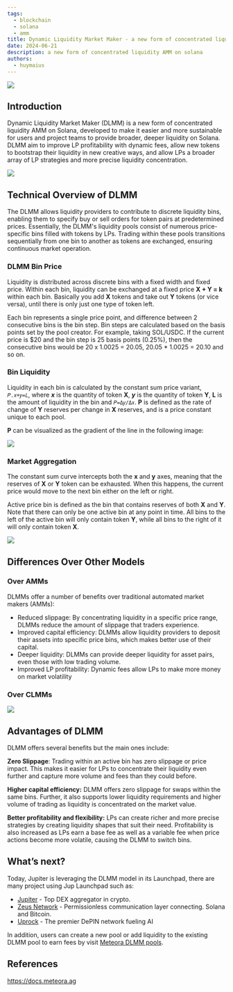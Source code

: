 ```yaml
---
tags: 
  - blockchain
  - solana
  - amm
title: Dynamic Liquidity Market Maker - a new form of concentrated liquidity AMM on Solana
date: 2024-06-21
description: a new form of concentrated liquidity AMM on solana
authors: 
  - huymaius
---
```


![](assets/dynamic-liquidity-market-a-new-form-of-concentrated-liquidity-amm-on-solana-1.webp)

## Introduction
Dynamic Liquidity Market Maker (DLMM) is  a new form of concentrated liquidity AMM on Solana, developed to make it easier and more sustainable for users and project teams to provide broader, deeper liquidity on Solana. DLMM aim to improve LP profitability with dynamic fees, allow new tokens to bootstrap their liquidity in new creative ways, and allow LPs a broader array of LP strategies and more precise liquidity concentration.

![](assets/dynamic-liquidity-market-a-new-form-of-concentrated-liquidity-amm-on-solana-2.webp)

## Technical Overview of DLMM
The DLMM allows liquidity providers to contribute to discrete liquidity bins, enabling them to specify buy or sell orders for token pairs at predetermined prices. Essentially, the DLMM's liquidity pools consist of numerous price-specific bins filled with tokens by LPs. Trading within these pools transitions sequentially from one bin to another as tokens are exchanged, ensuring continuous market operation.

### DLMM Bin Price
Liquidity is distributed across discrete bins with a fixed width and fixed price. Within each bin, liquidity can be exchanged at a fixed price  **X + Y = k** within each bin. Basically you add **X** tokens and take out **Y** tokens (or vice versa), until there is only just one type of token left.

Each bin represents a single price point, and difference between 2 consecutive bins is the bin step. Bin steps are calculated based on the basis points set by the pool creator. For example, taking SOL/USDC. If the current price is $20 and the bin step is 25 basis points (0.25%), then the consecutive bins would be 20 x 1.0025 = 20.05, 20.05 * 1.0025 = 20.10 and so on.

### Bin Liquidity
Liquidity in each bin is calculated by the constant sum price variant, `𝑃.𝑥+𝑦=𝐿`, where ***x*** is the quantity of token **X**, ***y*** is the quantity of token **Y**, **L** is the amount of liquidity in the bin and `𝑃=Δ𝑦/Δ𝑥`. **P** is defined as the rate of change of **Y** reserves per change in **X** reserves, and is a price constant unique to each pool.

**P** can be visualized as the gradient of the line in the following image:

![](assets/dynamic-liquidity-market-a-new-form-of-concentrated-liquidity-amm-on-solana-3.webp)

### Market Aggregation
The constant sum curve intercepts both the **x** and **y** axes, meaning that the reserves of **X** or **Y** token can be exhausted. When this happens, the current price would move to the next bin either on the left or right.

Active price bin is defined as the bin that contains reserves of both **X** and **Y**. Note that there can only be one active bin at any point in time. All bins to the left of the active bin will only contain token **Y**, while all bins to the right of it will only contain token **X**.

![](assets/dynamic-liquidity-market-a-new-form-of-concentrated-liquidity-amm-on-solana-4.webp)

## Differences Over Other Models
### Over AMMs
DLMMs offer a number of benefits over traditional automated market makers (AMMs):

- Reduced slippage: By concentrating liquidity in a specific price range, DLMMs reduce the amount of slippage that traders experience.
- Improved capital efficiency: DLMMs allow liquidity providers to deposit their assets into specific price bins, which makes better use of their capital.
- Deeper liquidity: DLMMs can provide deeper liquidity for asset pairs, even those with low trading volume.
- Improved LP profitability: Dynamic fees allow LPs to make more money on market volatility

### Over CLMMs
![](assets/dynamic-liquidity-market-a-new-form-of-concentrated-liquidity-amm-on-solana-5.webp)

## Advantages of DLMM
DLMM offers several benefits but the main ones include:

**Zero Slippage**: Trading within an active bin has zero slippage or price impact. This makes it easier for LPs to concentrate their liquidity even further and capture more volume and fees than they could before.

**Higher capital efficiency:** DLMM offers zero slippage for swaps within the same bins. Further, it also supports lower liquidity requirements and higher volume of trading as liquidity is concentrated on the market value.

**Better profitability and flexibility:** LPs can create richer and more precise strategies by creating liquidity shapes that suit their need. Profitability is also increased as LPs earn a base fee as well as a variable fee when price actions become more volatile, causing the DLMM to switch bins.

## What’s next?
Today, Jupiter is leveraging the DLMM model in its Launchpad, there are many project using Jup Launchpad such as:

- [Jupiter](https://jup.ag/) - Top DEX aggregator in crypto.
- [Zeus Network](https://zeusnetwork.xyz/) - Permissionless communication layer connecting. Solana and Bitcoin.
- [Uprock](https://uprock.com/) - The premier DePIN network fueling AI

In addition, users can create a new pool or add liquidity to the existing DLMM pool to earn fees by visit [Meteora DLMM pools](https://app.meteora.ag/dlmm).

## References
https://docs.meteora.ag

